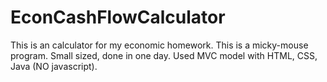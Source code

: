 # EconCashFlowCalculator
This is an calculator for my economic homework.
This is a micky-mouse program. Small sized, done in one day.
Used MVC model with HTML, CSS, Java (NO javascript).
